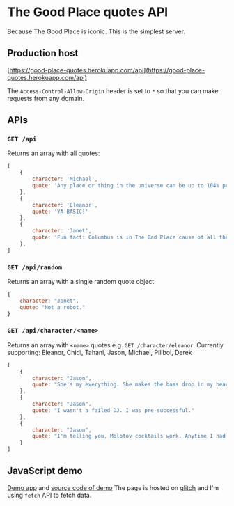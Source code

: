 # The Good Place quotes API
Because The Good Place is iconic. 
This is the simplest server.

## Production host
[https://good-place-quotes.herokuapp.com/api](https://good-place-quotes.herokuapp.com/api)

The `Access-Control-Allow-Origin` header is set to `*` so that you can make requests from any domain.

## APIs

### `GET /api`
Returns an array with all quotes:
```javascript
[
    {
        character: 'Michael',
        quote: 'Any place or thing in the universe can be up to 104% perfect. That\'s how you get Beyoncé.'
    },
    {
        character: 'Eleanor',
        quote: 'YA BASIC!'
    },
    {
        character: 'Janet',
        quote: 'Fun fact: Columbus is in The Bad Place cause of all the raping, slave trade and genocide.'
    },
]
```

### `GET /api/random`
Returns an array with a single random quote object
```javascript
{
    character: "Janet",
    quote: "Not a robot."
}
```

### `GET /api/character/<name>`
Returns an array with `<name>` quotes e.g. `GET /character/eleanor`.
Currently supporting: Eleanor, Chidi, Tahani, Jason, Michael, Pillboi, Derek
```javascript
[
    {
        character: "Jason",
        quote: "She's my everything. She makes the bass drop in my heart."
    },
    {
        character: "Jason",
        quote: "I wasn't a failed DJ. I was pre-successful."
    },
    {
        character: "Jason",
        quote: "I'm telling you, Molotov cocktails work. Anytime I had a problem and I threw a Molotov cocktail, boom! Right away, I had a different problem."
    }
]
```

## JavaScript demo
[Demo app](https://good-place-quotes.glitch.me/) and [source code of demo](https://glitch.com/~good-place-quotes)
The page is hosted on [glitch](https://glitch.com/) and I'm using `fetch` API to fetch data. 